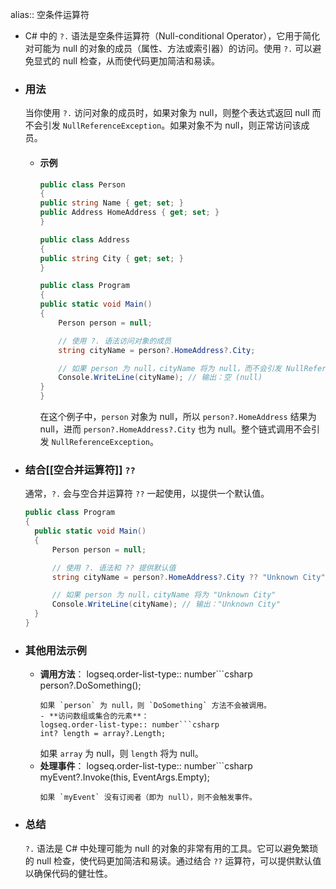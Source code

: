 alias:: 空条件运算符

- C# 中的 `?.` 语法是空条件运算符（Null-conditional Operator），它用于简化对可能为 null 的对象的成员（属性、方法或索引器）的访问。使用 `?.` 可以避免显式的 null 检查，从而使代码更加简洁和易读。
- ### 用法
  当你使用 `?.` 访问对象的成员时，如果对象为 null，则整个表达式返回 null 而不会引发 `NullReferenceException`。如果对象不为 null，则正常访问该成员。
	- #### 示例
	  ```csharp
	  public class Person
	  {
	  public string Name { get; set; }
	  public Address HomeAddress { get; set; }
	  }
	  
	  public class Address
	  {
	  public string City { get; set; }
	  }
	  
	  public class Program
	  {
	  public static void Main()
	  {
	      Person person = null;
	  
	      // 使用 ?. 语法访问对象的成员
	      string cityName = person?.HomeAddress?.City;
	  
	      // 如果 person 为 null，cityName 将为 null，而不会引发 NullReferenceException
	      Console.WriteLine(cityName); // 输出：空 (null)
	  }
	  }
	  ```
	  在这个例子中，`person` 对象为 null，所以 `person?.HomeAddress` 结果为 null，进而 `person?.HomeAddress?.City` 也为 null。整个链式调用不会引发 `NullReferenceException`。
- ### 结合[[空合并运算符]] `??`
  通常，`?.` 会与空合并运算符 `??` 一起使用，以提供一个默认值。
  ```csharp
  public class Program
  {
    public static void Main()
    {
        Person person = null;
  
        // 使用 ?. 语法和 ?? 提供默认值
        string cityName = person?.HomeAddress?.City ?? "Unknown City";
  
        // 如果 person 为 null，cityName 将为 "Unknown City"
        Console.WriteLine(cityName); // 输出："Unknown City"
    }
  }
  ```
- ### 其他用法示例
	- **调用方法**：
	  logseq.order-list-type:: number```csharp
	  person?.DoSomething();
	  ```
	  如果 `person` 为 null，则 `DoSomething` 方法不会被调用。
	  - **访问数组或集合的元素**：
	  logseq.order-list-type:: number```csharp
	  int? length = array?.Length;
	  ```
	  如果 `array` 为 null，则 `length` 将为 null。
	- **处理事件**：
	  logseq.order-list-type:: number```csharp
	  myEvent?.Invoke(this, EventArgs.Empty);
	  ```
	  如果 `myEvent` 没有订阅者（即为 null），则不会触发事件。
- ### 总结
  `?.` 语法是 C# 中处理可能为 null 的对象的非常有用的工具。它可以避免繁琐的 null 检查，使代码更加简洁和易读。通过结合 `??` 运算符，可以提供默认值以确保代码的健壮性。
  <!--Converted by ToLogseq-->